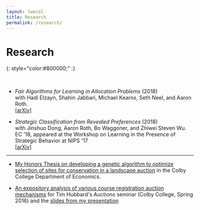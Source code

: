```yaml
---
layout: twocol
title: Research
permalink: /research/
---
```


# Research
{: style="color:#800000;" :}

<br>


- *Fair Algorithms for Learning in Allocation Problems* (2018)  
with Hadi Elzayn, Shahin Jabbari, Michael Kearns, Seth Neel, and Aaron Roth.  
[[arXiv]](https://arxiv.org/abs/1808.10549) 

- *Strategic Classification from Revealed Preferences* (2018)  
with Jinshuo Dong, Aaron Roth, Bo Waggoner, and Zhiwei Steven Wu.  
EC '18, appeared at the Workshop on Learning in the Presence of Strategic Behavior at NIPS '17  
[[arXiv]](https://arxiv.org/abs/1710.07887) 


----
- [My Honors Thesis on developing a genetic algorithm to optimize selection of sites for conservation in a landscape auction](http://zachschutzman.com/assets/papers_and_presentations/landscape_auctions_thesis.pdf) in the Colby College Department of Economics.

- [An expository analysis of various course registration auction mechanisms](http://zachschutzman.com/assets/papers_and_presentations/course_registration_auctions.pdf) for Tim Hubbard's Auctions seminar (Colby College, Spring 2016) and the [slides from my presentation](http://zachschutzman.com/assets/papers_and_presentations/course_reg_auctions_pres.pptx)





